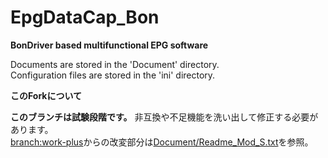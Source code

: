 EpgDataCap_Bon
==============
**BonDriver based multifunctional EPG software**

Documents are stored in the 'Document' directory.  
Configuration files are stored in the 'ini' directory.

**このForkについて**

**このブランチは試験段階です。** 非互換や不足機能を洗い出して修正する必要があります。  
[branch:work-plus](https://github.com/xtne6f/EDCB/tree/work-plus)からの改変部分は[Document/Readme_Mod_S.txt](https://github.com/xtne6f/EDCB/blob/work-plus-s/Document/Readme_Mod_S.txt)を参照。

